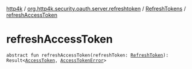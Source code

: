 [http4k](../../index.md) / [org.http4k.security.oauth.server.refreshtoken](../index.md) / [RefreshTokens](index.md) / [refreshAccessToken](./refresh-access-token.md)

# refreshAccessToken

`abstract fun refreshAccessToken(refreshToken: `[`RefreshToken`](../-refresh-token/index.md)`): Result<`[`AccessToken`](../../org.http4k.security/-access-token/index.md)`, `[`AccessTokenError`](../../org.http4k.security.oauth.server/-access-token-error.md)`>`